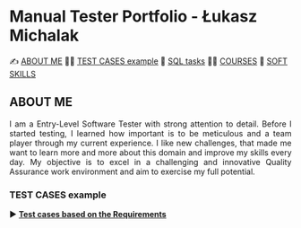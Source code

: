 # Manual Tester Portfolio - Łukasz Michalak

✍️ [ABOUT ME](#aboutme) 👨‍💻 [TEST CASES example](#testcases)  🔎  [SQL tasks](#sql) 🧑‍🎓 [COURSES](#courses)  🤝 [SOFT SKILLS](#softskills)

## <a name="aboutme"> ABOUT ME</a> 
<p align="justify"> I am a Entry-Level Software Tester with strong attention to detail. Before I started testing, I learned how important is to be meticulous and a team player through my current experience. I like new challenges, that made me want to learn more and more about this domain and improve my skills every day. My objective is to excel in a challenging and innovative Quality Assurance work environment and aim to exercise my full potential.

### <a name="testcases">TEST CASES example</a>

  :arrow_forward: <a href="https://docs.google.com/spreadsheets/d/11LXh1AYjLHzgW2Ql84FS_cv49GqCJ4qe/edit?usp=share_link&ouid=108202201548952141850&rtpof=true&sd=true" target="_blank"><b>Test cases based on the Requirements</b></a>

